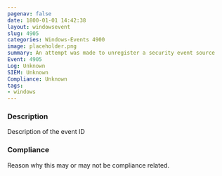 ```yaml
---
pagenav: false
date: 1800-01-01 14:42:38
layout: windowsevent
slug: 4905
categories: Windows-Events 4900
image: placeholder.png
summary: An attempt was made to unregister a security event source
Event: 4905
Log: Unknown
SIEM: Unknown
Compliance: Unknown
tags:
- windows
---
```


### Description

Description of the event ID

### Compliance

Reason why this may or may not be compliance related.
